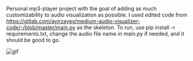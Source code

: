 Personal mp3-player project with the goal of adding as much customizability to audio visualization as possible. I used edited code from https://gitlab.com/avirzayev/medium-audio-visualizer-code/-/blob/master/main.py as the skeleton. To run, use pip install -r requirements.txt, change the audio file name in main.py if needed, and it should be good to go.

![gif](https://github.com/Marty0001/music_visualizer/assets/123718743/c9f2d31a-a503-466e-a977-6d7f880bdbce)
